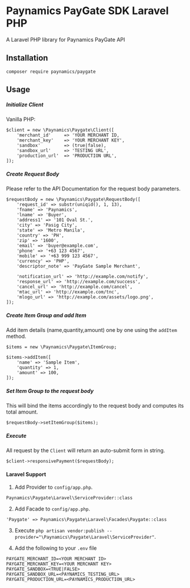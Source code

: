 # Paynamics PayGate SDK Laravel PHP
A Laravel PHP library for Paynamics PayGate API

## Installation
```
composer require paynamics/paygate
```

## Usage

##### Initialize Client
Vanilla PHP:
```
$client = new \Paynamics\Paygate\Client([
    'merchant_id'     => 'YOUR MERCHANT ID,
    'merchant_key'    => 'YOUR MERCHANT KEY',
    'sandbox'         => (true|false),
    'sandbox_url'     => 'TESTING URL',
    'production_url'  => 'PRODUCTION URL',
]);
```

##### Create Request Body 
Please refer to the API Documentation for the request body parameters.
```
$requestBody = new \Paynamics\Paygate\RequestBody([
    'request_id' => substr(uniqid(), 1, 13),
    'fname' => 'Paynamics',
    'lname' => 'Buyer',
    'address1' => '101 Oval St.',
    'city' => 'Pasig City',
    'state' => 'Metro Manila',
    'country' => 'PH',
    'zip' => '1600',
    'email' => 'buyer@example.com',
    'phone' => '+63 123 4567',
    'mobile' => '+63 999 123 4567',
    'currency' => 'PHP',
    'descriptor_note' => 'PayGate Sample Merchant',

    'notification_url' => 'http://example.com/notify',
    'response_url' => 'http://example.com/success',
    'cancel_url' => 'http://example.com/cancel',
    'mtac_url' => 'http://example.com/tnc',
    'mlogo_url' => 'http://example.com/assets/logo.png',
]);
```

##### Create Item Group and add Item
Add item details (name,quantity,amount) one by one using the `addItem` method.
```
$items = new \Paynamics\Paygate\ItemGroup;

$items->addItem([
    'name' => 'Sample Item',
    'quantity' => 1,
    'amount' => 100,
]);
```
##### Set Item Group to the request body
This will bind the items accordingly to the request body and computes its total amount.
```
$requestBody->setItemGroup($items);
```

##### Execute
All request by the `Client` will return an auto-submit form in string.
```
$client->responsivePayment($requestBody);
```

#### Laravel Support
1. Add Provider to `config/app.php`.
```
Paynamics\Paygate\Laravel\ServiceProvider::class
```

2. Add Facade to `config/app.php`.
```
'Paygate' => Paynamics\Paygate\Laravel\Facades\Paygate::class
```

3. Execute `php artisan vendor:publish --provider="\Paynamics\Paygate\Laravel\ServiceProvider"`.

4. Add the following to your `.env` file
```
PAYGATE_MERCHANT_ID=<YOUR MERCHANT ID>
PAYGATE_MERCHANT_KEY=<YOUR MERCHANT KEY>
PAYGATE_SANDBOX=<TRUE|FALSE>
PAYGATE_SANDBOX_URL=<PAYNAMICS_TESTING_URL>
PAYGATE_PRODUCTION_URL=<PAYNAMICS_PRODUCTION_URL>
```